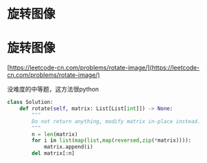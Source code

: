 # 旋转图像


# 旋转图像

[https://leetcode-cn.com/problems/rotate-image/](https://leetcode-cn.com/problems/rotate-image/)

没难度的中等题，这方法很python

```python
class Solution:
    def rotate(self, matrix: List[List[int]]) -> None:
        """
        Do not return anything, modify matrix in-place instead.
        """
        n = len(matrix)
        for i in list(map(list,map(reversed,zip(*matrix)))):
            matrix.append(i)
        del matrix[:n]
```




